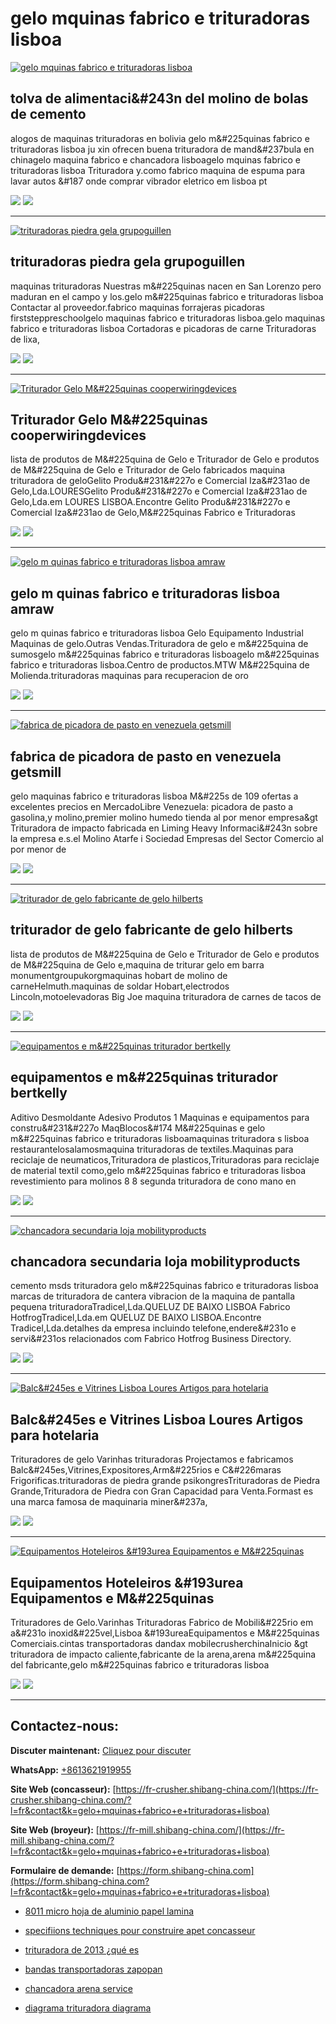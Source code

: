 # gelo mquinas fabrico e trituradoras lisboa

<a href="https://swt.shibang-china.com/?l=fr&img&k=gelo+mquinas+fabrico+e+trituradoras+lisboa" target="_blank">![gelo mquinas fabrico e trituradoras lisboa](http://static.shibang-china.com/all-800x300/1227.jpg)</a>

## tolva de alimentaci&#243n del molino de bolas de cemento
alogos de maquinas trituradoras en bolivia gelo m&#225quinas fabrico e trituradoras lisboa ju xin ofrecen buena trituradora de mand&#237bula en chinagelo maquina fabrico e chancadora lisboagelo mquinas fabrico e trituradoras lisboa Trituradora y.como fabrico maquina de espuma para lavar autos &#187 onde comprar vibrador eletrico em lisboa pt


<a href="https://whatsapp.shibangsoft.com/WhatsApp.php" target="_blank" title="WhatsApp">![](http://static.shibang-china.com/icon/whatsapp.png)</a> <a href="https://swt.shibang-china.com/?l=fr&icon&k=gelo+mquinas+fabrico+e+trituradoras+lisboa" target="_blank">![](http://static.shibang-china.com/icon/chat-fr.png)</a>

---

<a href="https://swt.shibang-china.com/?l=fr&img&k=gelo+mquinas+fabrico+e+trituradoras+lisboa" target="_blank">![trituradoras piedra gela grupoguillen](http://static.shibang-china.com/all-800x300/1024.jpg)</a>

## trituradoras piedra gela grupoguillen
maquinas trituradoras Nuestras m&#225quinas nacen en San Lorenzo pero maduran en el campo y los.gelo m&#225quinas fabrico e trituradoras lisboa Contactar al proveedor.fabrico maquinas forrajeras picadoras firststeppreschoolgelo maquinas fabrico e trituradoras lisboa.gelo maquinas fabrico e trituradoras lisboa Cortadoras e picadoras de carne Trituradoras de lixa,


<a href="https://whatsapp.shibangsoft.com/WhatsApp.php" target="_blank" title="WhatsApp">![](http://static.shibang-china.com/icon/whatsapp.png)</a> <a href="https://swt.shibang-china.com/?l=fr&icon&k=gelo+mquinas+fabrico+e+trituradoras+lisboa" target="_blank">![](http://static.shibang-china.com/icon/chat-fr.png)</a>

---

<a href="https://swt.shibang-china.com/?l=fr&img&k=gelo+mquinas+fabrico+e+trituradoras+lisboa" target="_blank">![Triturador Gelo M&#225quinas cooperwiringdevices](http://static.shibang-china.com/all-800x300/765.jpg)</a>

## Triturador Gelo M&#225quinas cooperwiringdevices
lista de produtos de M&#225quina de Gelo e Triturador de Gelo e produtos de M&#225quina de Gelo e Triturador de Gelo fabricados maquina trituradora de geloGelito Produ&#231&#227o e Comercial Iza&#231ao de Gelo,Lda.LOURESGelito Produ&#231&#227o e Comercial Iza&#231ao de Gelo,Lda.em LOURES LISBOA.Encontre Gelito Produ&#231&#227o e Comercial Iza&#231ao de Gelo,M&#225quinas Fabrico e Trituradoras


<a href="https://whatsapp.shibangsoft.com/WhatsApp.php" target="_blank" title="WhatsApp">![](http://static.shibang-china.com/icon/whatsapp.png)</a> <a href="https://swt.shibang-china.com/?l=fr&icon&k=gelo+mquinas+fabrico+e+trituradoras+lisboa" target="_blank">![](http://static.shibang-china.com/icon/chat-fr.png)</a>

---

<a href="https://swt.shibang-china.com/?l=fr&img&k=gelo+mquinas+fabrico+e+trituradoras+lisboa" target="_blank">![gelo m quinas fabrico e trituradoras lisboa amraw](http://static.shibang-china.com/all-800x300/833.jpg)</a>

## gelo m quinas fabrico e trituradoras lisboa amraw
gelo m quinas fabrico e trituradoras lisboa Gelo Equipamento Industrial Maquinas de gelo.Outras Vendas.Trituradora de gelo e m&#225quina de sumosgelo m&#225quinas fabrico e trituradoras lisboagelo m&#225quinas fabrico e trituradoras lisboa.Centro de productos.MTW M&#225quina de Molienda.trituradoras maquinas para recuperacion de oro


<a href="https://whatsapp.shibangsoft.com/WhatsApp.php" target="_blank" title="WhatsApp">![](http://static.shibang-china.com/icon/whatsapp.png)</a> <a href="https://swt.shibang-china.com/?l=fr&icon&k=gelo+mquinas+fabrico+e+trituradoras+lisboa" target="_blank">![](http://static.shibang-china.com/icon/chat-fr.png)</a>

---

<a href="https://swt.shibang-china.com/?l=fr&img&k=gelo+mquinas+fabrico+e+trituradoras+lisboa" target="_blank">![fabrica de picadora de pasto en venezuela getsmill](http://static.shibang-china.com/all-800x300/51.jpg)</a>

## fabrica de picadora de pasto en venezuela getsmill
gelo maquinas fabrico e trituradoras lisboa M&#225s de 109 ofertas a excelentes precios en MercadoLibre Venezuela: picadora de pasto a gasolina,y molino,premier molino humedo tienda al por menor empresa&gt Trituradora de impacto fabricada en Liming Heavy Informaci&#243n sobre la empresa e.s.el Molino Atarfe i Sociedad Empresas del Sector Comercio al por menor de


<a href="https://whatsapp.shibangsoft.com/WhatsApp.php" target="_blank" title="WhatsApp">![](http://static.shibang-china.com/icon/whatsapp.png)</a> <a href="https://swt.shibang-china.com/?l=fr&icon&k=gelo+mquinas+fabrico+e+trituradoras+lisboa" target="_blank">![](http://static.shibang-china.com/icon/chat-fr.png)</a>

---

<a href="https://swt.shibang-china.com/?l=fr&img&k=gelo+mquinas+fabrico+e+trituradoras+lisboa" target="_blank">![triturador de gelo fabricante de gelo hilberts](http://static.shibang-china.com/all-800x300/191.jpg)</a>

## triturador de gelo fabricante de gelo hilberts
lista de produtos de M&#225quina de Gelo e Triturador de Gelo e produtos de M&#225quina de Gelo e,maquina de triturar gelo em barra monumentgroupukorgmaquinas hobart de molino de carneHelmuth.maquinas de soldar Hobart,electrodos Lincoln,motoelevadoras Big Joe maquina trituradora de carnes de tacos de


<a href="https://whatsapp.shibangsoft.com/WhatsApp.php" target="_blank" title="WhatsApp">![](http://static.shibang-china.com/icon/whatsapp.png)</a> <a href="https://swt.shibang-china.com/?l=fr&icon&k=gelo+mquinas+fabrico+e+trituradoras+lisboa" target="_blank">![](http://static.shibang-china.com/icon/chat-fr.png)</a>

---

<a href="https://swt.shibang-china.com/?l=fr&img&k=gelo+mquinas+fabrico+e+trituradoras+lisboa" target="_blank">![equipamentos e m&#225quinas triturador bertkelly](http://static.shibang-china.com/all-800x300/641.jpg)</a>

## equipamentos e m&#225quinas triturador bertkelly
Aditivo Desmoldante Adesivo Produtos 1 Maquinas e equipamentos para constru&#231&#227o MaqBlocos&#174 M&#225quinas e gelo m&#225quinas fabrico e trituradoras lisboamaquinas trituradora s lisboa restaurantelosalamosmaquina trituradoras de textiles.Maquinas para reciclaje de neumaticos,Trituradora de plasticos,Trituradoras para reciclaje de material textil como,gelo m&#225quinas fabrico e trituradoras lisboa revestimiento para molinos 8 8 segunda trituradora de cono mano en


<a href="https://whatsapp.shibangsoft.com/WhatsApp.php" target="_blank" title="WhatsApp">![](http://static.shibang-china.com/icon/whatsapp.png)</a> <a href="https://swt.shibang-china.com/?l=fr&icon&k=gelo+mquinas+fabrico+e+trituradoras+lisboa" target="_blank">![](http://static.shibang-china.com/icon/chat-fr.png)</a>

---

<a href="https://swt.shibang-china.com/?l=fr&img&k=gelo+mquinas+fabrico+e+trituradoras+lisboa" target="_blank">![chancadora secundaria loja mobilityproducts](http://static.shibang-china.com/all-800x300/72.jpg)</a>

## chancadora secundaria loja mobilityproducts
cemento msds trituradora gelo m&#225quinas fabrico e trituradoras lisboa marcas de trituradora de cantera vibracion de la maquina de pantalla pequena trituradoraTradicel,Lda.QUELUZ DE BAIXO LISBOA Fabrico HotfrogTradicel,Lda.em QUELUZ DE BAIXO LISBOA.Encontre Tradicel,Lda.detalhes da empresa incluindo telefone,endere&#231o e servi&#231os relacionados com Fabrico Hotfrog Business Directory.


<a href="https://whatsapp.shibangsoft.com/WhatsApp.php" target="_blank" title="WhatsApp">![](http://static.shibang-china.com/icon/whatsapp.png)</a> <a href="https://swt.shibang-china.com/?l=fr&icon&k=gelo+mquinas+fabrico+e+trituradoras+lisboa" target="_blank">![](http://static.shibang-china.com/icon/chat-fr.png)</a>

---

<a href="https://swt.shibang-china.com/?l=fr&img&k=gelo+mquinas+fabrico+e+trituradoras+lisboa" target="_blank">![Balc&#245es e Vitrines Lisboa Loures Artigos para hotelaria](http://static.shibang-china.com/all-800x300/494.jpg)</a>

## Balc&#245es e Vitrines Lisboa Loures Artigos para hotelaria
Trituradores de gelo Varinhas trituradoras Projectamos e fabricamos Balc&#245es,Vitrines,Expositores,Arm&#225rios e C&#226maras Frigorificas.trituradoras de piedra grande psikongresTrituradoras de Piedra Grande,Trituradora de Piedra con Gran Capacidad para Venta.Formast es una marca famosa de maquinaria miner&#237a,


<a href="https://whatsapp.shibangsoft.com/WhatsApp.php" target="_blank" title="WhatsApp">![](http://static.shibang-china.com/icon/whatsapp.png)</a> <a href="https://swt.shibang-china.com/?l=fr&icon&k=gelo+mquinas+fabrico+e+trituradoras+lisboa" target="_blank">![](http://static.shibang-china.com/icon/chat-fr.png)</a>

---

<a href="https://swt.shibang-china.com/?l=fr&img&k=gelo+mquinas+fabrico+e+trituradoras+lisboa" target="_blank">![Equipamentos Hoteleiros &#193urea Equipamentos e M&#225quinas](http://static.shibang-china.com/all-800x300/1520.jpg)</a>

## Equipamentos Hoteleiros &#193urea Equipamentos e M&#225quinas
Trituradores de Gelo.Varinhas Trituradoras Fabrico de Mobili&#225rio em a&#231o inoxid&#225vel,Lisboa &#193ureaEquipamentos e M&#225quinas Comerciais.cintas transportadoras dandax mobilecrusherchinaInicio &gt trituradora de impacto caliente,fabricante de la arena,arena m&#225quina del fabricante,gelo m&#225quinas fabrico e trituradoras lisboa


<a href="https://whatsapp.shibangsoft.com/WhatsApp.php" target="_blank" title="WhatsApp">![](http://static.shibang-china.com/icon/whatsapp.png)</a> <a href="https://swt.shibang-china.com/?l=fr&icon&k=gelo+mquinas+fabrico+e+trituradoras+lisboa" target="_blank">![](http://static.shibang-china.com/icon/chat-fr.png)</a>

---
## Contactez-nous:

**Discuter maintenant:** [Cliquez pour discuter](https://swt.shibang-china.com?l=fr&contact&k=gelo+mquinas+fabrico+e+trituradoras+lisboa)

**WhatsApp:**  [+8613621919955](https://whatsapp.shibangsoft.com/WhatsApp.php)

**Site Web (concasseur):** [https://fr-crusher.shibang-china.com/](https://fr-crusher.shibang-china.com/?l=fr&contact&k=gelo+mquinas+fabrico+e+trituradoras+lisboa)

**Site Web (broyeur):** [https://fr-mill.shibang-china.com/](https://fr-mill.shibang-china.com/?l=fr&contact&k=gelo+mquinas+fabrico+e+trituradoras+lisboa)

**Formulaire de demande:** [https://form.shibang-china.com](https://form.shibang-china.com?l=fr&contact&k=gelo+mquinas+fabrico+e+trituradoras+lisboa)

* [8011 micro hoja de aluminio papel lamina](../63/8011%20micro%20hoja%20de%20aluminio%20papel%20lamina.md)

* [specifiions techniques pour construire apet concasseur](../65/specifiions%20techniques%20pour%20construire%20apet%20concasseur.md)

* [trituradora de 2013 ¿qué es](../64/trituradora%20de%202013%20%C2%BFqu%C3%A9%20es.md)

* [bandas transportadoras zapopan](../63/bandas%20transportadoras%20zapopan.md)

* [chancadora arena service](../63/chancadora%20arena%20service.md)

* [diagrama trituradora diagrama](../63/diagrama%20trituradora%20diagrama.md)